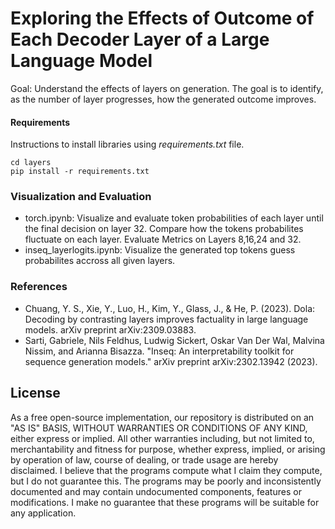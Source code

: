 

# Exploring the Effects of Outcome of Each Decoder Layer of a Large Language Model

Goal: Understand the effects of layers on generation. The goal is to identify, as the number of layer progresses, how the generated outcome improves. 

#### Requirements

Instructions to install libraries using *requirements.txt* file.

```shell
cd layers 
pip install -r requirements.txt
```


### Visualization and Evaluation

- torch.ipynb: Visualize and evaluate token probabilities of each layer until the final decision on layer 32. Compare how the tokens probabilites fluctuate on each layer. Evaluate Metrics on Layers 8,16,24 and 32. 
- inseq_layerlogits.ipynb: Visualize the generated top tokens guess probabilites accross all given layers. 

### References

- Chuang, Y. S., Xie, Y., Luo, H., Kim, Y., Glass, J., & He, P. (2023). Dola: Decoding by contrasting layers improves factuality in large language models. arXiv preprint arXiv:2309.03883.
- Sarti, Gabriele, Nils Feldhus, Ludwig Sickert, Oskar Van Der Wal, Malvina Nissim, and Arianna Bisazza. "Inseq: An interpretability toolkit for sequence generation models." arXiv preprint arXiv:2302.13942 (2023).

## License
As a free open-source implementation, our repository is distributed on an "AS IS" BASIS, WITHOUT WARRANTIES OR CONDITIONS OF ANY KIND, either express or implied. All other warranties including, but not limited to, merchantability and fitness for purpose, whether express, implied, or arising by operation of law, course of dealing, or trade usage are hereby disclaimed. I believe that the programs compute what I claim they compute, but I do not guarantee this. The programs may be poorly and inconsistently documented and may contain undocumented components, features or modifications. I make no guarantee that these programs will be suitable for any application.

